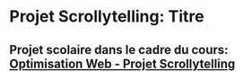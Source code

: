 # Projet Scrollytelling: Titre

## Projet scolaire dans le cadre du cours: [Optimisation Web - Projet Scrollytelling](https://tim-montmorency.com/timdoc/582-424MO/projet-scrollytelling/)
